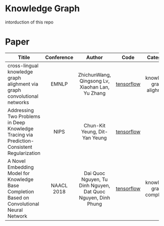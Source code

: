# Knowledge Graph
intorduction of this repo

# Paper


| Titile      | Conference     | Author     | Code     |  Categroy    |
| ---------- | :-----------:  | :-----------: |:-----------: |:-----------: |
| cross-lingual knowledge graph alighment via graph convolutional networks | EMNLP  | ZhichunWang, Qingsong Lv, Xiaohan Lan, Yu Zhang |   [tensorflow](https://github.com/1049451037/GCN-Align)   | knowledge graph alighment   |
| Addressing Two Problems in Deep Knowledge Tracing via Prediction-Consistent Regularization | NIPS | Chun-Kit Yeung, Dit-Yan Yeung | [tensorflow](https://github.com/ckyeungac/deep-knowledge-tracing-plus) |
| A Novel Embedding Model for Knowledge Base Completion Based on Convolutional Neural Network | NAACL 2018 | Dai Quoc Nguyen, Tu Dinh Nguyen, Dat Quoc Nguyen, Dinh Phung | [tensorflow](https://github.com/daiquocnguyen/ConvKB) |  knowledge graph completion |
